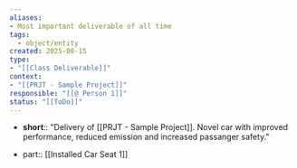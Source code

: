 ```yaml
---
aliases:
- Most important deliverable of all time
tags:
  - object/entity
created: 2025-08-15
type:
- "[[Class Deliverable]]"
context:
- "[[PRJT - Sample Project]]"
responsible: "[[@ Person 1]]"
status: "[[ToDo]]"
---
```

- **short**:: "Delivery of [[PRJT - Sample Project]]. Novel car with improved performance, reduced emission and increased passanger safety."

- part:: [[Installed Car Seat 1]]
